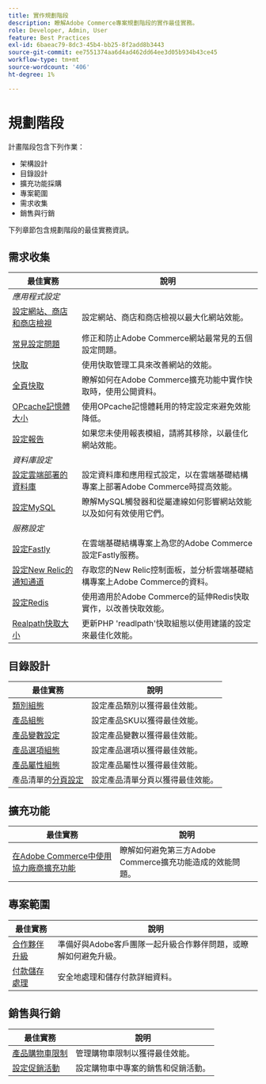 ```yaml
---
title: 實作規劃階段
description: 瞭解Adobe Commerce專案規劃階段的實作最佳實務。
role: Developer, Admin, User
feature: Best Practices
exl-id: 6baeac79-8dc3-45b4-bb25-8f2add8b3443
source-git-commit: ee7551374aa6d4ad462dd64ee3d05b934b43ce45
workflow-type: tm+mt
source-wordcount: '406'
ht-degree: 1%

---
```


# 規劃階段

計畫階段包含下列作業：

- 架構設計
- 目錄設計
- 擴充功能採購
- 專案範圍
- 需求收集
- 銷售與行銷

下列章節包含規劃階段的最佳實務資訊。

## 需求收集

<table>
<thead>
  <tr>
    <th>最佳實務</th>
    <th>說明</th>
  </tr>
</thead>
<tbody>
  <tr>
    <td colspan="2"><em>應用程式設定</em></td>
  </tr>
  <tr>
    <td><a href="sites-stores-store-views.md">設定網站、商店和商店檢視</a></td>
    <td>設定網站、商店和商店檢視以最大化網站效能。</td>
  </tr>
  <tr>
    <td><a href="https://business.adobe.com/blog/how-to/the-usual-suspects-5-configuration-issues-to-maximize-your-peak-sales">常見設定問題</a></td>
    <td>修正和防止Adobe Commerce網站最常見的五個設定問題。</td>
  </tr>
  <tr>
    <td><a href="https://experienceleague.adobe.com/docs/commerce-admin/systems/tools/cache-management.html?lang=zh-Hant">快取</a></td>
    <td>使用快取管理工具來改善網站的效能。</td>
  </tr>
  <tr>
    <td><a href="https://developer.adobe.com/commerce/php/development/cache/page/public-content/">全頁快取</a></td>
    <td>瞭解如何在Adobe Commerce擴充功能中實作快取時，使用公開資料。</td>
  </tr>
  <tr>
    <td><a href="opcache-memory-size.md">OPcache記憶體大小</a></td>
    <td>使用OPcache記憶體耗用的特定設定來避免效能降低。</td>
  </tr>
  <tr>
    <td><a href="reporting-configuration.md">設定報告</a></td>
    <td>如果您未使用報表模組，請將其移除，以最佳化網站效能。</td>
  </tr>
  <tr>
    <td colspan="2"><em>資料庫設定</em></td>
  </tr>
  <tr>
    <td><a href="database-on-cloud.md">設定雲端部署的資料庫</a></td>
    <td>設定資料庫和應用程式設定，以在雲端基礎結構專案上部署Adobe Commerce時提高效能。</td>
  </tr>
  <tr>
    <td><a href="mysql-configuration.md">設定MySQL</a></td>
    <td>瞭解MySQL觸發器和從屬連線如何影響網站效能以及如何有效使用它們。</td>
  </tr>
  <tr>
    <td colspan="2"><em>服務設定</em></td>
  </tr>
  <tr>
    <td><a href="https://experienceleague.adobe.com/docs/commerce-cloud-service/user-guide/cdn/setup-fastly/fastly-configuration.html?lang=zh-Hant">設定Fastly</a></td>
    <td>在雲端基礎結構專案上為您的Adobe Commerce設定Fastly服務。</td>
  </tr>
  <tr>
    <td><a href="https://experienceleague.adobe.com/docs/commerce-cloud-service/user-guide/monitor/new-relic.html?lang=zh-Hant">設定New Relic的通知通道</a></td>
    <td>存取您的New Relic控制面板，並分析雲端基礎結構專案上Adobe Commerce的資料。</td>
  </tr>
  <tr>
    <td><a href="redis-service-configuration.md">設定Redis</a></td>
    <td>使用適用於Adobe Commerce的延伸Redis快取實作，以改善快取效能。</td>
  </tr>
  <tr>
    <td><a href="realpath-cache-size.md">Realpath快取大小</a></td>
    <td>更新PHP 'readlpath'快取組態以使用建議的設定來最佳化效能。</td>
  </tr>
</tbody>
</table>

## 目錄設計

| 最佳實務 | 說明 |
|---------------------------------------------------------------------------------------------------|---------------------------------------------------------------|
| [類別組態](catalog-management.md#category-limits) | 設定產品類別以獲得最佳效能。 |
| [產品組態&#x200B;](catalog-management.md#product-sku-limits) | 設定產品SKU以獲得最佳效能。 |
| [產品變數設定](catalog-management.md#product-variations) | 設定產品變數以獲得最佳效能。 |
| [產品選項組態](catalog-management.md#product-options) | 設定產品選項以獲得最佳效能。 |
| [產品屬性組態&#x200B;](catalog-management.md#product-attributes) | 設定產品屬性以獲得最佳效能。 |
| 產品清單的[分頁設定](catalog-management.md#product-listing-pagination) | 設定產品清單分頁以獲得最佳效能。 |

## 擴充功能

| 最佳實務 | 說明 |
|-----------------------------------------------------------------|----------------------------------------------------------------------------------------|
| [在Adobe Commerce中使用協力廠商擴充功能](extensions.md) | 瞭解如何避免第三方Adobe Commerce擴充功能造成的效能問題。 |

## 專案範圍

| 最佳實務 | 說明 |
|--------------------------------------------------------------|--------------------------------------------------------------------------------------------------------------|
| [合作夥伴升級](partner-escalation.md) | 準備好與Adobe客戶團隊一起升級合作夥伴問題，或瞭解如何避免升級。 |
| [付款儲存處理](payment-processing-storage.md) | 安全地處理和儲存付款詳細資料。 |

## 銷售與行銷

| 最佳實務 | 說明 |
|------------------------------------------------------------|--------------------------------------------------------------|
| [產品購物車限制](catalog-management.md#cart-limits) | 管理購物車限制以獲得最佳效能。 |
| [設定促銷活動](catalog-management.md#promotions) | 設定購物車中專案的銷售和促銷活動。 |

